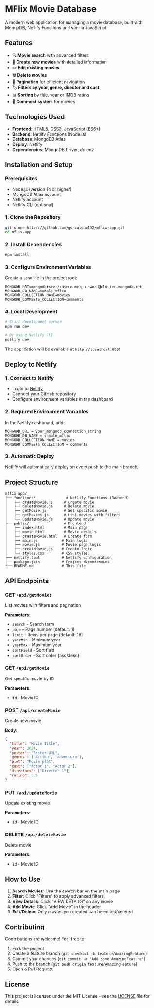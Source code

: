 # MFlix Movie Database

A modern web application for managing a movie database, built with MongoDB, Netlify Functions and vanilla JavaScript.

## Features

- 🔍 **Movie search** with advanced filters
- 📝 **Create new movies** with detailed information
- ✏️ **Edit existing movies**
- 🗑️ **Delete movies**
- 📄 **Pagination** for efficient navigation
- 🏷️ **Filters by year, genre, director and cast**
- 📊 **Sorting** by title, year or IMDB rating
- 💬 **Comment system** for movies

## Technologies Used

- **Frontend**: HTML5, CSS3, JavaScript (ES6+)
- **Backend**: Netlify Functions (Node.js)
- **Database**: MongoDB Atlas
- **Deploy**: Netlify
- **Dependencies**: MongoDB Driver, dotenv

## Installation and Setup

### Prerequisites

- Node.js (version 14 or higher)
- MongoDB Atlas account
- Netlify account
- Netlify CLI (optional)

### 1. Clone the Repository

```bash
git clone https://github.com/goncaloam132/mflix-app.git
cd mflix-app
```

### 2. Install Dependencies

```bash
npm install
```

### 3. Configure Environment Variables

Create a `.env` file in the project root:

```env
MONGODB_URI=mongodb+srv://username:password@cluster.mongodb.net
MONGODB_DB_NAME=sample_mflix
MONGODB_COLLECTION_NAME=movies
MONGODB_COMMENTS_COLLECTION=comments
```

### 4. Local Development

```bash
# Start development server
npm run dev

# Or using Netlify CLI
netlify dev
```

The application will be available at `http://localhost:8888`

## Deploy to Netlify

### 1. Connect to Netlify

- Login to [Netlify](https://netlify.com)
- Connect your GitHub repository
- Configure environment variables in the dashboard

### 2. Required Environment Variables

In the Netlify dashboard, add:

```
MONGODB_URI = your_mongodb_connection_string
MONGODB_DB_NAME = sample_mflix
MONGODB_COLLECTION_NAME = movies
MONGODB_COMMENTS_COLLECTION = comments
```

### 3. Automatic Deploy

Netlify will automatically deploy on every push to the main branch.

## Project Structure

```
mflix-app/
├── functions/              # Netlify Functions (Backend)
│   ├── createMovie.js     # Create movie
│   ├── deleteMovie.js     # Delete movie
│   ├── getMovie.js        # Get specific movie
│   ├── getMovies.js       # List movies with filters
│   └── updateMovie.js     # Update movie
├── public/                # Frontend
│   ├── index.html         # Main page
│   ├── movie.html         # Movie details
│   ├── createMovie.html   # Create form
│   ├── main.js           # Main logic
│   ├── movie.js          # Movie page logic
│   ├── createMovie.js    # Create logic
│   └── styles.css        # CSS styles
├── netlify.toml          # Netlify configuration
├── package.json          # Project dependencies
└── README.md             # This file
```

## API Endpoints

### GET `/api/getMovies`
List movies with filters and pagination

**Parameters:**
- `search` - Search term
- `page` - Page number (default: 1)
- `limit` - Items per page (default: 16)
- `yearMin` - Minimum year
- `yearMax` - Maximum year
- `sortField` - Sort field
- `sortOrder` - Sort order (asc/desc)

### GET `/api/getMovie`
Get specific movie by ID

**Parameters:**
- `id` - Movie ID

### POST `/api/createMovie`
Create new movie

**Body:**
```json
{
  "title": "Movie Title",
  "year": 2024,
  "poster": "Poster URL",
  "genres": ["Action", "Adventure"],
  "plot": "Movie plot",
  "cast": ["Actor 1", "Actor 2"],
  "directors": ["Director 1"],
  "rating": 8.5
}
```

### PUT `/api/updateMovie`
Update existing movie

**Parameters:**
- `id` - Movie ID

### DELETE `/api/deleteMovie`
Delete movie

**Parameters:**
- `id` - Movie ID

## How to Use

1. **Search Movies**: Use the search bar on the main page
2. **Filter**: Click "Filters" to apply advanced filters
3. **View Details**: Click "VIEW DETAILS" on any movie
4. **Add Movie**: Click "Add Movie" in the header
5. **Edit/Delete**: Only movies you created can be edited/deleted


## Contributing

Contributions are welcome! Feel free to:

1. Fork the project
2. Create a feature branch (`git checkout -b feature/AmazingFeature`)
3. Commit your changes (`git commit -m 'Add some AmazingFeature'`)
4. Push to the branch (`git push origin feature/AmazingFeature`)
5. Open a Pull Request


## License

This project is licensed under the MIT License - see the [LICENSE](LICENSE) file for details.
